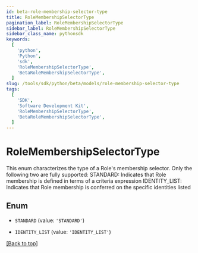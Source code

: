 ```yaml
---
id: beta-role-membership-selector-type
title: RoleMembershipSelectorType
pagination_label: RoleMembershipSelectorType
sidebar_label: RoleMembershipSelectorType
sidebar_class_name: pythonsdk
keywords:
  [
    'python',
    'Python',
    'sdk',
    'RoleMembershipSelectorType',
    'BetaRoleMembershipSelectorType',
  ]
slug: /tools/sdk/python/beta/models/role-membership-selector-type
tags:
  [
    'SDK',
    'Software Development Kit',
    'RoleMembershipSelectorType',
    'BetaRoleMembershipSelectorType',
  ]
---
```


# RoleMembershipSelectorType

This enum characterizes the type of a Role's membership selector. Only the following two are fully supported: STANDARD: Indicates that Role membership is defined in terms of a criteria expression IDENTITY_LIST: Indicates that Role membership is conferred on the specific identities listed

## Enum

- `STANDARD` (value: `'STANDARD'`)

- `IDENTITY_LIST` (value: `'IDENTITY_LIST'`)

[[Back to top]](#)
